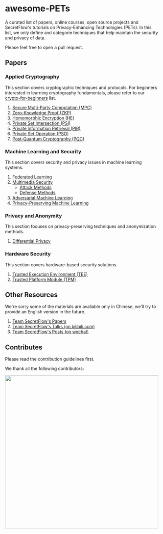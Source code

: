 # awesome-PETs

A curated list of papers, online courses, open source projects and SecretFlow's tutorials on Privacy-Enhancing Technologies (PETs). In this list, we only define and categorie techniques that help maintain the security and privacy of data.

Please feel free to open a pull request.

## Papers

### Applied Cryptography

This section covers cryptographic techniques and protocols. For beginners interested in learning cryptography fundamentals, please refer to our [crypto-for-beginners](tutorials/crypto-beginner.md) list.

1. [Secure Multi-Party Computation (MPC)](cryptography/mpc.md)
2. [Zero-Knowledge Proof (ZKP)](cryptography/zkp.md)
3. [Homomorphic Encryption (HE)](cryptography/he.md)
4. [Private Set Intersection (PSI)](cryptography/psi.md)
5. [Private Information Retrieval (PIR)](cryptography/pir.md)
6. [Private Set Operation (PSO)](cryptography/pso.md)
7. [Post-Quantum Cryptography (PQC)](cryptography/pqc.md)

### Machine Learning and Security

This section covers security and privacy issues in machine learning systems.

1. [Federated Learning](ml_security/fl.md)
2. [Multimedia Security](ml_security/multimedia/)
   - [Attack Methods](ml_security/multimedia/attack.md)
   - [Defense Methods](ml_security/multimedia/defense.md)
3. [Adversarial Machine Learning](ml_security/aml/)
4. [Privacy-Preserving Machine Learning](ml_security/ppml/)

### Privacy and Anonymity

This section focuses on privacy-preserving techniques and anonymization methods.

1. [Differential Privacy](privacy/dp.md)

### Hardware Security

This section covers hardware-based security solutions.

1. [Trusted Execution Environment (TEE)](hardware/tee.md)
2. [Trusted Platform Module (TPM)](hardware/tpm.md)

## Other Resources

We're sorry some of the materials are avaliable only in Chinese, we'll try to provide an English version in the future.

1. [Team SecretFlow's Papers](secretflow.md)
2. [Team SecretFlow's Talks (on bilibili.com)](tutorials/talks.md)
3. [Team SecretFlow's Posts (on wechat)](tutorials/posts.md)

## Contributes

Please read the contribution guidelines first.

We thank all the following contributors:

<a href="https://github.com/secretflow/secretflow/graphs/contributors">
  <img src="https://contrib.rocks/image?repo=secretflow/secretflow" width="500" />
</a>

